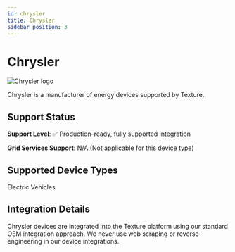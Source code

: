 ```yaml
---
id: chrysler
title: Chrysler
sidebar_position: 3
---
```


# Chrysler

<div style={{ textAlign: 'center', margin: '20px 0' }}>
  <img 
    src="https://device.cms.texture.energy/logo/%20Chrysler%20Vector%20Icon.svg" 
    alt="Chrysler logo" 
    style={{ maxWidth: '200px', maxHeight: '150px' }}
  />
</div>

Chrysler is a manufacturer of energy devices supported by Texture.



## Support Status

**Support Level**: ✅ Production-ready, fully supported integration

**Grid Services Support**: N/A (Not applicable for this device type)

## Supported Device Types

Electric Vehicles

## Integration Details

Chrysler devices are integrated into the Texture platform using our standard OEM integration approach. We never use web scraping or reverse engineering in our device integrations.


